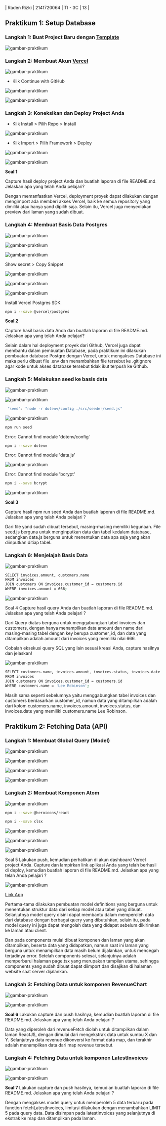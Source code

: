 | Raden Rizki | 2141720064 | TI - 3C | 13 |

## Praktikum 1: Setup Database

### Langkah 1: Buat Project Baru dengan [Template](https://github.com/jti-polinema/09-nextjs-database)

![gambar-praktikum](./img/praktikum_1_langkah_1.png)

### Langkah 2: Membuat Akun [Vercel](https://vercel.com/signup)

![gambar-praktikum](./img/praktikum_1_langkah_2_1.png)

- Klik Continue with GitHub

![gambar-praktikum](./img/praktikum_1_langkah_2_2.png)

![gambar-praktikum](./img/praktikum_1_langkah_2_3.png)

### Langkah 3: Koneksikan dan Deploy Project Anda

- Klik Install > Pilih Repo > Install

![gambar-praktikum](./img/praktikum_1_langkah_3_1.png)

- Klik Import > Pilih Framework > Deploy

![gambar-praktikum](./img/praktikum_1_langkah_3_2.png)

![gambar-praktikum](./img/praktikum_1_langkah_3_3.png)

**Soal 1**

Capture hasil deploy project Anda dan buatlah laporan di file README.md. Jelaskan apa yang telah Anda pelajari?

Dengan memanfaatkan Vercel, deployment proyek dapat dilakukan dengan mengimport ada memberi akses Vercel, baik ke semua repository yang dimiliki atau hanya yand dipilih saja. Selain itu, Vercel juga menyediakan preview dari laman yang sudah dibuat.

### Langkah 4: Membuat Basis Data Postgres

![gambar-praktikum](./img/praktikum_1_langkah_4_1.png)

![gambar-praktikum](./img/praktikum_1_langkah_4_2.png)

![gambar-praktikum](./img/praktikum_1_langkah_4_3.png)

Show secret > Copy Snippet

![gambar-praktikum](./img/praktikum_1_langkah_4_4.png)

![gambar-praktikum](./img/praktikum_1_langkah_4_5.png)

![gambar-praktikum](./img/praktikum_1_langkah_4_5.png)

Install Vercel Postgres SDK

```bash
npm i --save @vercel/postgres
```

**Soal 2**

Capture hasil basis data Anda dan buatlah laporan di file README.md. Jelaskan apa yang telah Anda pelajari?

Selain dalam hal deployment proyek dari Github, Vercel juga dapat membantu dalam pembuatan Database, pada praktikum ini dilakukan pembuatan database Postgre dengan Vercel, untuk mengakses Database ini maka perlu dibuat file .env dan menambahkan file tersebut ke .gitignore agar kode untuk akses database tersebut tidak ikut terpush ke Github.

### Langkah 5: Melakukan seed ke basis data

![gambar-praktikum](./img/praktikum_1_langkah_5_1.png)

![gambar-praktikum](./img/praktikum_1_langkah_5_2.png)

```bash
 "seed": "node -r dotenv/config ./src/seeder/seed.js"
```

![gambar-praktikum](./img/praktikum_1_langkah_5_3.png)

```bash
npm run seed
```

Error: Cannot find module 'dotenv/config'

```bash
npm i --save dotenv
```

Error: Cannot find module 'data.js'

![gambar-praktikum](./img/praktikum_1_langkah_5_4.png)

Error: Cannot find module 'bcrypt'

```bash
npm i --save bcrypt
```

![gambar-praktikum](./img/praktikum_1_langkah_5_5.png)

**Soal 3**

Capture hasil npm run seed Anda dan buatlah laporan di file README.md. Jelaskan apa yang telah Anda pelajari ?

Dari file yand sudah dibuat tersebut, masing-masing memiliki kegunaan. File seed.js berguna untuk menginputkan data dan tabel kedalam database, sedangkan data.js berguna untuk menentukan data apa saja yang akan diinputkan ditiap tabel.

### Langkah 6: Menjelajah Basis Data

![gambar-praktikum](./img/praktikum_1_langkah_6_1.png)

```bash
SELECT invoices.amount, customers.name
FROM invoices
JOIN customers ON invoices.customer_id = customers.id
WHERE invoices.amount = 666;
```

![gambar-praktikum](./img/praktikum_1_langkah_6_2.png)

Soal 4
Capture hasil query Anda dan buatlah laporan di file README.md. Jelaskan apa yang telah Anda pelajari ? 

Dari Query diatas berguna untuk menggabungkan tabel invoices dan customers, dengan hanya menampilkan data amount dan name dari masing-masing tabel dengan key berupa customer_id, dan data yang ditampilkan adalah amount dari invoices yang memiliki nilai 666.

Cobalah eksekusi query SQL yang lain sesuai kreasi Anda, capture hasilnya dan jelaskan!

![gambar-praktikum](./img/praktikum_1_langkah_6_3.png)

```bash
SELECT customers.name, invoices.amount, invoices.status, invoices.date
FROM invoices
JOIN customers ON invoices.customer_id = customers.id
WHERE customers.name = 'Lee Robinson';
```

Masih sama seperti sebelumnya yaitu menggabungkan tabel invoices dan customers berdasarkan customer_id, namun data yang ditampilkan adalah dari kolom customers.name, invoices.amount, invoices.status, dan invoices.date yang memiliki customers.name Lee Robinson.

## Praktikum 2: Fetching Data (API)

### Langkah 1: Membuat Global Query (Model)

![gambar-praktikum](./img/praktikum_2_langkah_1_1.png)

![gambar-praktikum](./img/praktikum_2_langkah_1_2.png)

![gambar-praktikum](./img/praktikum_2_langkah_1_3.png)

![gambar-praktikum](./img/praktikum_2_langkah_1_4.png)

### Langkah 2: Membuat Komponen Atom

![gambar-praktikum](./img/praktikum_2_langkah_2_1.png)

```bash
npm i --save @heroicons/react

npm i --save clsx
```

![gambar-praktikum](./img/praktikum_2_langkah_2_2.png)

![gambar-praktikum](./img/praktikum_2_langkah_2_3.png)

![gambar-praktikum](./img/praktikum_2_langkah_2_4.png)

Soal 5
Lakukan push, kemudian perhatikan di akun dashboard Vercel project Anda. Capture dan lampirkan link aplikasi Anda yang telah berhasil di deploy, kemudian buatlah laporan di file README.md. Jelaskan apa yang telah Anda pelajari ?

![gambar-praktikum](./img/praktikum_2_langkah_2_5.png)

[Link App](https://pbf-pertemuan-09-nextjs-database.vercel.app/)

Pertama-tama dilakukan pembuatan model definitions yang berguna untuk menentukan struktur data dari setiap model atau tabel yang dibuat. Selanjutnya model query disini dapat membantu dalam memperoleh data dari database dengan berbagai query yang dibutuhkan, selain itu, pada model query ini juga dapat mengolah data yang didapat sebelum dikirimkan ke laman atau client.

Dan pada components mulai dibuat komponen dan laman yang akan ditampilkan, beserta data yang didapatkan, namun saat ini laman yang berguna untuk menampilkan data masih belum dijalankan, untuk mencegah terjadinya error. Setelah components selesai, selanjutnya adalah memperbarui halaman page.tsx yang merupakan tampilan utama, sehingga components yang sudah dibuat dapat diimport dan disajikan di halaman website saat server dijalankan.

### Langkah 3: Fetching Data untuk komponen RevenueChart

![gambar-praktikum](./img/praktikum_2_langkah_3_1.png)

![gambar-praktikum](./img/praktikum_2_langkah_3_2.png)

**Soal 6**
Lakukan capture dan push hasilnya, kemudian buatlah laporan di file README.md. Jelaskan apa yang telah Anda pelajari ?

Data yang diperoleh dari revenueFetch diolah untuk ditampilkan dalam laman ReactJS, dengan dimulai dari mengekstrak data untuk sumbu X dan Y. Selanjutnya data revenue dikonversi ke format data map, dan terakhir adalah menampilkan data dari map revenue tersebut.

### Langkah 4: Fetching Data untuk komponen LatestInvoices

![gambar-praktikum](./img/praktikum_2_langkah_4_1.png)

![gambar-praktikum](./img/praktikum_2_langkah_4_2.png)

**Soal 7**
Lakukan capture dan push hasilnya, kemudian buatlah laporan di file README.md. Jelaskan apa yang telah Anda pelajari ?

Dengan mengakses model query untuk memperoleh 5 data terbaru pada function fetchLatestInvoices, limitasi dilakukan dengan menambahkan LIMIT 5 pada query data. Data disimpan pada latestInvoices yang selanjutnya di ekstrak ke map dan ditampilkan pada laman.